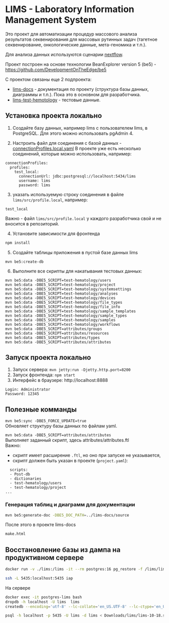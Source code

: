 # LIMS - Laboratory Information Management System

Это проект для автоматизации процедур массового анализа результатов секвенирования для массовых рутинных задач (тагетное секвенирование, онкологические данные, мета-геномика и т.п.).

Для анализа данных используются сценарии [nextflow](https://www.nextflow.io/).

Проект построен на основе технологии BeanExplorer version 5 (be5) - https://github.com/DevelopmentOnTheEdge/be5

С проектом связаны еще 2 подпроекта:
- [lims-docs](https://github.com/genespace-ru/lims-docs) - документация по проекту (структура базы данных, диаграммы и т.п.).
Пока это в основном для разработчика.
- [lims-test-hemotology](https://github.com/genespace-ru/lims-test-hemotology) - тестовые данные. 

## Установка проекта локально

1. Создайте базу данных, например lims с пользователем lims, в PostgreSQL. Для этого можно использовать pgAdmin 4.

2. Настроить файл для соединения с базой данных - [connectionProfiles.local.yaml](https://raw.githubusercontent.com/genespace-ru/lims/refs/heads/main/src/connectionProfiles.local.yaml)
В проекте уже есть несколько соединений, которые можно использовать, например:
```
connectionProfiles:
  profiles:
    test_local:
      connectionUrl: jdbc:postgresql://localhost:5434/lims
      username: lims
      password: lims
```

3. указать используемую строку соединения в файле <code>lims/src/profile.local</code>, например:
```
test_local
```
Важно - файл <code>lims/src/profile.local</code> у каждого разработчика свой и не вносится в репозиторий.

4. Установите зависимости для фронтенда
```sh
npm install
```

5. Создайте таблицы приложения в пустой базе данных lims
```
mvn be5:create-db
```

6. Выполните все скрипты для накатывания тестовых данных:
```
mvn be5:data -DBE5_SCRIPT=test-hematology/users
mvn be5:data -DBE5_SCRIPT=test-hematology/project
mvn be5:data -DBE5_SCRIPT=test-hematology/systemsettings
mvn be5:data -DBE5_SCRIPT=test-hematology/analyses
mvn be5:data -DBE5_SCRIPT=test-hematology/devices
mvn be5:data -DBE5_SCRIPT=test-hematology/file_types
mvn be5:data -DBE5_SCRIPT=test-hematology/file_info
mvn be5:data -DBE5_SCRIPT=test-hematology/sample_templates
mvn be5:data -DBE5_SCRIPT=test-hematology/sample_types
mvn be5:data -DBE5_SCRIPT=test-hematology/samples
mvn be5:data -DBE5_SCRIPT=test-hematology/workflows
mvn be5:data -DBE5_SCRIPT=attributes/groups
mvn be5:data -DBE5_SCRIPT=attributes/resources
mvn be5:data -DBE5_SCRIPT=attributes/types
mvn be5:data -DBE5_SCRIPT=attributes/attributes
```

## Запуск проекта локально
1. Запуск сервера: ```mvn jetty:run -Djetty.http.port=8200```
2. Запуск фронтенда: ```npm start```
3. Интерфейс в браузере: http://localhost:8888
```
Login: Administrator  
Password: 12345
```

## Полезные комманды

```mvn be5:sync -DBE5_FORCE_UPDATE=true```
<br/>Обновляет структуру базы данных по файлам yaml. 

```mvn be5:data -DBE5_SCRIPT=attributes/attributes```
<br/>Выполняет заданный скрипт, здесь attributes/attributes.ftl
<br/>Важно:
- скрипт имеет расширение ```.ftl```, но оно при запуске не указывается,
- скрипт должен быть указан в проекте (```project.yaml```):
```
  scripts:
  - Post-db
  - dictionaries
  - test-hematology/users
  - test-hematology/project
...
```

### Генерация таблиц и диаграмм для документации
```sh
mvn be5:generate-doc -DBE5_DOC_PATH=../lims-docs/source
```
После этого в проекте lims-docs
```sh
make.html
```

## Восстановление базы из дампа на продуктивном сервере

```sh
docker run -v ./lims:/lims -it --rm postgres:16 pg_restore -f /lims/lims-10-18.sql /lims/lims-10-18
```

```sh
ssh -L 5435:localhost:5435 iap
```

На сервере
```sh
docker exec -it postgres-lims bash
dropdb -h localhost -U lims  lims
createdb --encoding='utf-8' --lc-collate='en_US.UTF-8' --lc-ctype='en_US.UTF-8' --template=template0 -h localhost -U lims lims
```

```sh
psql -h localhost -p 5435 -U lims -d lims < Downloads/lims/lims-10-18.sql 
```
